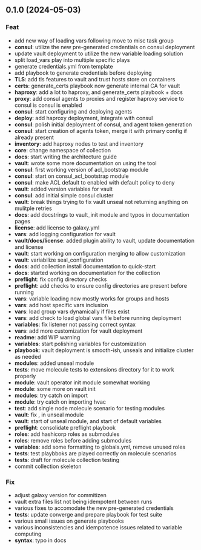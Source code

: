## 0.1.0 (2024-05-03)

### Feat

- add new way of loading vars following move to misc task group
- **consul**: utilize the new pre-generated credentials on consul deployment
- update vault deployment to utilize the new variable loading solution
- split load_vars play into multiple specific plays
- generate credentials.yml from template
- add playbook to generate credentials before deploying
- **TLS**: add tls features to vault and trust hosts store on containers
- **certs**: generate_certs playbook now generate internal CA for vault
- **haproxy**: add a lot to haproxy, and generate_certs playbook + docs
- **proxy**: add consul agents to proxies and register haproxy service to consul is consul is enabled
- **consul**: start configuring and deploying agents
- **deploy**: add haproxy deployment, integrate with consul
- **consul**: polish initial deployment of consul, and agent token generation
- **consul**: start creation of agents token, merge it with primary config if already present
- **inventory**: add haproxy nodes to test and inventory
- **core**: change namespace of collection
- **docs**: start writing the architecture guide
- **vault**: wrote some more documentation on using the tool
- **consul**: first working version of acl_bootstrap module
- **consul**: start on consul_acl_bootstrap module
- **consul**: make ACL default to enabled with default policy to deny
- **vault**: added version variables for vault
- **consul**: add initial simple consul cluster
- **vault**: break things trying to fix vault unseal not returning anything on mulitple retries
- **docs**: add docstrings to vault_init module and typos in documentation pages
- **license**: add license to galaxy.yml
- **vars**: add logging configuration for vault
- **vault/docs/license**: added plugin ability to vault, update documentation and license
- **vault**: start working on configuration merging to allow customization
- **vault**: variabilize seal_configuration
- **docs**: add collection install documentation to quick-start
- **docs**: started working on documentation for the collection
- **preflight**: fix config directory checks
- **preflight**: add checks to ensure config directories are present before running
- **vars**: variable loading now mostly works for groups and hosts
- **vars**: add host specific vars inclusion
- **vars**: load group vars dynamically if files exist
- **vars**: add check to load global vars file before running deployment
- **variables**: fix listener not passing correct syntax
- **vars**: add more customization for vault deployment
- **readme**: add WIP warning
- **variables**: start polishing variables for customization
- **playbook**: vault deployment is smooth-ish, unseals and initialize cluster as needed
- **modules**: added unseal module
- **tests**: move molecule tests to extensions directory for it to work properly
- **module**: vault operator init module somewhat working
- **module**: some more on vault init
- **modules**: try catch on import
- **module**: try catch on importing hvac
- **test**: add single node molecule scenario for testing modules
- **vault**: fix , in unseal module
- **vault**: start of unseal module, and start of default variables
- **preflight**: consolidate preflight playbook
- **roles**: add hashicorp roles as submodules
- **roles**: remove roles before adding submodules
- **variables**: add some formatting to globals.yml, remove unused roles
- **tests**: test playbboks are played correctly on molecule scenarios
- **tests**: draft for molecule collection testing
- commit collection skeleton

### Fix

- adjust galaxy version for commitizen
- vault extra files list not being idempotent between runs
- various fixes to accomodate the new pre-generated credentials
- **tests**: update converge and prepare playbook for test suite
- various small issues on generate playbooks
- various inconsistencies and idempotence issues related to variable computing
- **syntax**: typo in docs
